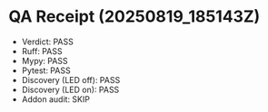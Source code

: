 # QA Receipt (20250819_185143Z)
- Verdict: PASS
- Ruff: PASS
- Mypy: PASS
- Pytest: PASS
- Discovery (LED off): PASS
- Discovery (LED on): PASS
- Addon audit: SKIP
